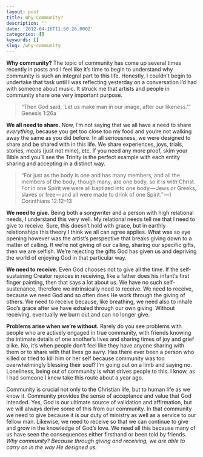 ```yaml
---
layout: post
title: Why Community?
description: ''
date: '2012-04-16T11:50:26.000Z'
categories: []
keywords: []
slug: /why-community
---
```


**Why community?** The topic of community has come up several times recently in posts and I feel like it’s time to begin to understand why community is such an integral part to this life. Honestly, I couldn’t begin to undertake that task until I was reflecting yesterday on a conversation I’d had with someone about music. It struck me that artists and people in community share one very important purpose.

> “Then God said, ‘Let us make man in our image, after our likeness.’” Genesis 1:26a

**We all need to share.** Now, I’m not saying that we all have a need to share _everything_, because you get too close too my food and you’re not walking away the same as you did before. In all seriousness, we were designed to share and be shared with in this life. We share experiences, joys, trials, stories, meals (just not mine), etc. If you need any more proof, skim your Bible and you’ll see the Trinity is the perfect example with each entity sharing and accepting in a distinct way.

> “For just as the body is one and has many members, and all the members of the body, though many, are one body, so it is with Christ. For in one Spirit we were all baptized into one body — Jews or Greeks, slaves or free — and all were made to drink of one Spirit.” — I Corinthians 12:12–13

**We need to give.** Being both a songwriter and a person with high relational needs, I understand this very well. My relational needs tell me that I need to give to receive. Sure, this doesn’t hold with grace, but in earthly relationships this theory I think we all can agree applies. What was so eye opening however was the artist’s perspective that breaks giving down to a matter of calling. If we’re not giving of our calling, sharing our specific gifts, then we are selfish. We’re rejecting the gifts God has given us and depriving the world of enjoying God in that particular way.

**We need to receive.** Even God chooses not to give all the time. If the self-sustaining Creator rejoices in receiving, like a father does his infant’s first finger painting, then that says a lot about us. We have no such self-sustenance, therefore we intrinsically need to receive. We need to receive, because we need God and so often does He work through the giving of others. We need to receive because, like breathing, we need also to inhale God’s grace after we have exhaled through our own giving. Without receiving, eventually we burn out and can no longer give.

**Problems arise when we’re without.** Rarely do you see problems with people who are actively engaged in true community, with friends knowing the intimate details of one another’s lives and sharing times of joy and grief alike. No, it’s when people don’t feel like they have anyone sharing with them or to share with that lives go awry. Has there ever been a person who killed or tried to kill him or her self because community was too overwhelmingly blessing their soul? I’m going out on a limb and saying no. Loneliness, being out of community is what drives people to this. I know, as I had someone I knew take this route about a year ago.

Community is crucial not only to the Christian life, but to human life as we know it. Community provides the sense of acceptance and value that God intended. Yes, God is our ultimate source of validation and affirmation, but we will always derive some of this from our community. In that community we need to give because it is our duty of ministry as well as a service to our fellow man. Likewise, we need to receive so that we can continue to give and grow in the knowledge of God’s love. We need all this because many of us have seen the consequences either firsthand or been told by friends. _Why community? Because through giving and receiving, we are able to carry on in the way He designed us._